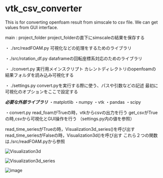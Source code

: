# vtk_csv_converter
This is for converting openfoam result from simscale to csv file. We can get values from GUI interface.

main : project_folder
project_folderの直下にsimscaleの結果を保存する

・ ./src/readFOAM.py
可視化などの処理をするためのライブラリ

・./src/rotation_df.py
dataframeの回転座標系対応のためのライブラリ

・ ./convert.py
実行用メインスクリプト
カレントディレクトリのopenfoamの結果フォルダを読み込み可視化する

・ ./settings.py
convert.pyを実行する際に使う、パスや引数などの記述
最初に可視化のオプションをここで設定する


***必要な外部ライブラリ***
・matplotlib
・numpy
・vtk
・pandas
・scipy


・convert.py
read_foamがTrueの時，vtkからcsvの出力を行う
get_csvがTrueの時,csvから可視化とGUI操作を行う
（settings.py内の値を参照）

read_time_seriesがTrueの時，Visualization3d_series()を呼び出す
read_time_seriesがFalseの時，Visualization3d()を呼び出す
これら２つの関数は./src/readFOAM.pyから参照

![Visualization3d](https://github.com/okazawaKKE/vtk_csv_converter/assets/171329398/7f6e5c2e-7b1e-45ae-99e3-cfdf0bb2000b)

![Visualization3d_series](https://github.com/okazawaKKE/vtk_csv_converter/assets/171329398/58c51693-3a56-4ed3-8e56-44bf170bd250)


  
![image](https://github.com/okazawaKKE/vtk_csv_converter/assets/171329398/e951be61-24b4-4169-b718-d22b3ea94217)



